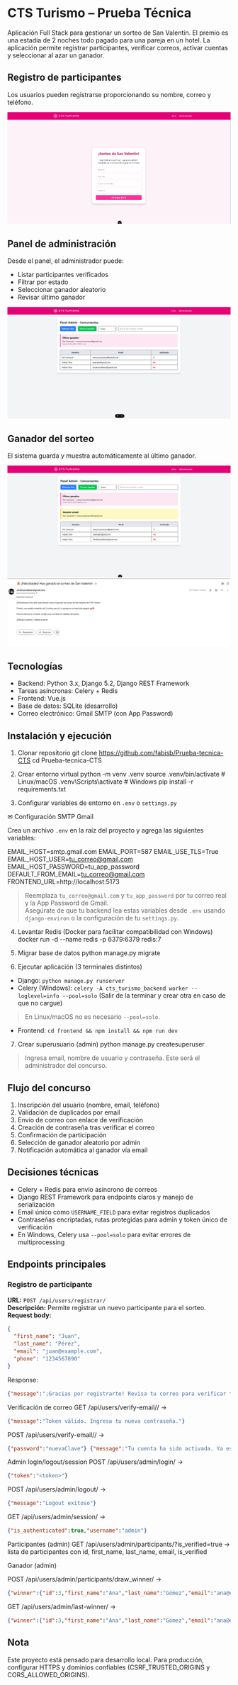# CTS Turismo – Prueba Técnica

Aplicación Full Stack para gestionar un sorteo de San Valentín. El premio es una estadía de 2 noches todo pagado para una pareja en un hotel. La aplicación permite registrar participantes, verificar correos, activar cuentas y seleccionar al azar un ganador.

## Registro de participantes

Los usuarios pueden registrarse proporcionando su nombre, correo y teléfono.

![Registro de participante](assets/ejemplo_registro.png)

## Panel de administración

Desde el panel, el administrador puede:

- Listar participantes verificados
- Filtrar por estado
- Seleccionar ganador aleatorio
- Revisar último ganador

![Panel admin](assets/ejemplo_participantes.png)

## Ganador del sorteo

El sistema guarda y muestra automáticamente al último ganador.

![Ganador](assets/ejemplo_ganador.png)
![Ganador correo](assets/ejemplo_ganador_correo.png)

## Tecnologías

- Backend: Python 3.x, Django 5.2, Django REST Framework
- Tareas asíncronas: Celery + Redis
- Frontend: Vue.js
- Base de datos: SQLite (desarrollo)
- Correo electrónico: Gmail SMTP (con App Password)

## Instalación y ejecución

1. Clonar repositorio
   git clone <https://github.com/fabisb/Prueba-tecnica-CTS>
   cd Prueba-tecnica-CTS

2. Crear entorno virtual
   python -m venv .venv
   source .venv/bin/activate # Linux/macOS
   .venv\Scripts\activate # Windows
   pip install -r requirements.txt

3. Configurar variables de entorno en `.env` o `settings.py`

✉ Configuración SMTP Gmail

Crea un archivo `.env` en la raíz del proyecto y agrega las siguientes variables:

EMAIL_HOST=smtp.gmail.com
EMAIL_PORT=587
EMAIL_USE_TLS=True
EMAIL_HOST_USER=tu_correo@gmail.com
EMAIL_HOST_PASSWORD=tu_app_password
DEFAULT_FROM_EMAIL=tu_correo@gmail.com
FRONTEND_URL=http://localhost:5173

> Reemplaza `tu_correo@gmail.com` y `tu_app_password` por tu correo real y la App Password de Gmail.  
> Asegúrate de que tu backend lea estas variables desde `.env` usando `django-environ` o la configuración de tu `settings.py`.

4. Levantar Redis (Docker para facilitar compatibilidad con Windows)
   docker run -d --name redis -p 6379:6379 redis:7

5. Migrar base de datos
   python manage.py migrate

6. Ejecutar aplicación (3 terminales distintos)

- Django: `python manage.py runserver`
- Celery (Windows): `celery -A cts_turismo_backend worker --loglevel=info --pool=solo` (Salir de la terminar y crear otra en caso de que no cargue)
> En Linux/macOS no es necesario `--pool=solo`.
- Frontend: `cd frontend && npm install && npm run dev`

7. Crear superusuario (admin)
   python manage.py createsuperuser

>Ingresa email, nombre de usuario y contraseña. Este será el administrador del concurso.


## Flujo del concurso

1. Inscripción del usuario (nombre, email, teléfono)
2. Validación de duplicados por email
3. Envío de correo con enlace de verificación
4. Creación de contraseña tras verificar el correo
5. Confirmación de participación
6. Selección de ganador aleatorio por admin
7. Notificación automática al ganador vía email

## Decisiones técnicas

- Celery + Redis para envío asíncrono de correos
- Django REST Framework para endpoints claros y manejo de serialización
- Email único como `USERNAME_FIELD` para evitar registros duplicados
- Contraseñas encriptadas, rutas protegidas para admin y token único de verificación
- En Windows, Celery usa `--pool=solo` para evitar errores de multiprocessing

## Endpoints principales

### Registro de participante
**URL:** `POST /api/users/registrar/`  
**Descripción:** Permite registrar un nuevo participante para el sorteo.  
**Request body:**
```json
{
  "first_name": "Juan",
  "last_name": "Pérez",
  "email": "juan@example.com",
  "phone": "1234567890"
}
```
Response:
```json
{"message":"¡Gracias por registrarte! Revisa tu correo para verificar tu cuenta."}
```
Verificación de correo
GET /api/users/verify-email/<token>/ → 
```json
{"message":"Token válido. Ingresa tu nueva contraseña."}
```
POST /api/users/verify-email/<token>/ → 
```json
{"password":"nuevaClave"} {"message":"Tu cuenta ha sido activada. Ya estás participando en el sorteo."}
```
Admin login/logout/session
POST /api/users/admin/login/ → 
```json
{"token":"<token>"}
```
POST /api/users/admin/logout/ → 
```json
{"message":"Logout exitoso"}
```
GET /api/users/admin/session/ → 
```json
{"is_authenticated":true,"username":"admin"}
```
Participantes (admin)
GET /api/users/admin/participants/?is_verified=true → lista de participantes con id, first_name, last_name, email, is_verified

Ganador (admin)

POST /api/users/admin/participants/draw_winner/ → 
```json
{"winner":{"id":3,"first_name":"Ana","last_name":"Gómez","email":"ana@example.com"}}
```
GET /api/users/admin/last-winner/ → 
```json
{"winner":{"id":3,"first_name":"Ana","last_name":"Gómez","email":"ana@example.com","date_won":"2025-09-30T20:15:00Z"}}
```


## Nota

Este proyecto está pensado para desarrollo local.
Para producción, configurar HTTPS y dominios confiables (CSRF_TRUSTED_ORIGINS y CORS_ALLOWED_ORIGINS).
